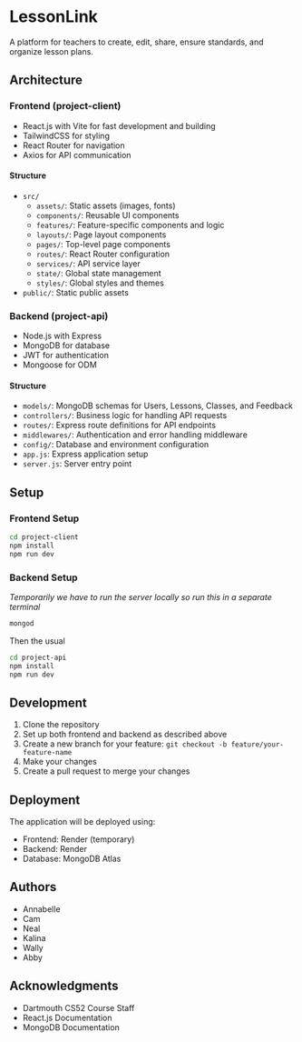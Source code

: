 # LessonLink

A platform for teachers to create, edit, share, ensure standards, and organize lesson plans.

## Architecture

### Frontend (project-client)
- React.js with Vite for fast development and building
- TailwindCSS for styling
- React Router for navigation
- Axios for API communication

#### Structure
- `src/`
  - `assets/`: Static assets (images, fonts)
  - `components/`: Reusable UI components
  - `features/`: Feature-specific components and logic
  - `layouts/`: Page layout components
  - `pages/`: Top-level page components
  - `routes/`: React Router configuration
  - `services/`: API service layer
  - `state/`: Global state management
  - `styles/`: Global styles and themes
- `public/`: Static public assets

### Backend (project-api)
- Node.js with Express
- MongoDB for database
- JWT for authentication
- Mongoose for ODM

#### Structure
- `models/`: MongoDB schemas for Users, Lessons, Classes, and Feedback
- `controllers/`: Business logic for handling API requests
- `routes/`: Express route definitions for API endpoints
- `middlewares/`: Authentication and error handling middleware
- `config/`: Database and environment configuration
- `app.js`: Express application setup
- `server.js`: Server entry point

## Setup

### Frontend Setup
```bash
cd project-client
npm install
npm run dev
```

### Backend Setup
*Temporarily we have to run the server locally so run this in a separate terminal*
```bash
mongod 
```
Then the usual
```bash
cd project-api
npm install
npm run dev
```

## Development

1. Clone the repository
2. Set up both frontend and backend as described above
3. Create a new branch for your feature: `git checkout -b feature/your-feature-name`
4. Make your changes
5. Create a pull request to merge your changes

## Deployment

The application will be deployed using:
- Frontend: Render (temporary)
- Backend: Render
- Database: MongoDB Atlas

## Authors

- Annabelle
- Cam
- Neal
- Kalina
- Wally
- Abby

## Acknowledgments

- Dartmouth CS52 Course Staff
- React.js Documentation
- MongoDB Documentation

